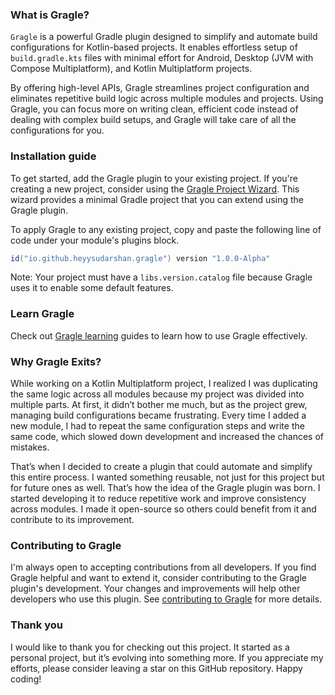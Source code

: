 ### What is Gragle?

`Gragle` is a powerful Gradle plugin designed to simplify and automate build configurations for Kotlin-based projects.
It enables effortless setup of `build.gradle.kts` files with minimal effort for Android, Desktop (JVM with Compose
Multiplatform), and Kotlin Multiplatform projects.

By offering high-level APIs, Gragle streamlines project configuration and eliminates repetitive build logic across
multiple modules and projects. Using Gragle, you can focus more on writing clean, efficient code instead of dealing with
complex build setups, and Gragle will take care of all the configurations for you.

### Installation guide

To get started, add the Gragle plugin to your existing project. If you're creating a new project, consider using the
[Gragle Project Wizard](http://localhost:3000/project-wizard). This wizard provides a minimal Gradle project that you
can extend using the Gragle plugin.

To apply Gragle to any existing project, copy and paste the following line of code under your module's plugins block.

```groovy
id("io.github.heyysudarshan.gragle") version "1.0.0-Alpha" 
```

Note: Your project must have a `libs.version.catalog` file because Gragle uses it to enable some default features.

### Learn Gragle

Check out [Gragle learning](https://heyysudarshan.github.io/gragle/learn-gragle) guides to learn how to use Gragle
effectively.

### Why Gragle Exits?

While working on a Kotlin Multiplatform project, I realized I was duplicating the same logic across all modules because
my project was divided into multiple parts. At first, it didn’t bother me much, but as the project grew, managing build
configurations became frustrating. Every time I added a new module, I had to repeat the same configuration steps and
write the same code, which slowed down development and increased the chances of mistakes.

That’s when I decided to create a plugin that could automate and simplify this entire process. I wanted something
reusable, not just for this project but for future ones as well. That’s how the idea of the Gragle plugin was born. I
started developing it to reduce repetitive work and improve consistency across modules. I made it open-source so others
could benefit from it and contribute to its improvement.

### Contributing to Gragle

I'm always open to accepting contributions from all developers. If you find Gragle helpful and want to extend it,
consider contributing to the Gragle plugin's development. Your changes and improvements will help other developers who
use this plugin. See [contributing to Gragle](https://heyysudarshan.github.io/gragle/contribute) for more details.

### Thank you

I would like to thank you for checking out this project. It started as a personal project, but it’s evolving into
something more. If you appreciate my efforts, please consider leaving a star on this GitHub repository. Happy coding!
